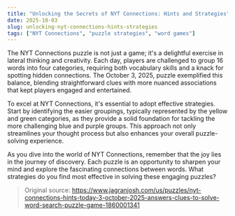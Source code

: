 ```yaml
---
title: "Unlocking the Secrets of NYT Connections: Hints and Strategies"
date: 2025-10-03
slug: unlocking-nyt-connections-hints-strategies
tags: ["NYT Connections", "puzzle strategies", "word games"]
---
```


The NYT Connections puzzle is not just a game; it's a delightful exercise in lateral thinking and creativity. Each day, players are challenged to group 16 words into four categories, requiring both vocabulary skills and a knack for spotting hidden connections. The October 3, 2025, puzzle exemplified this balance, blending straightforward clues with more nuanced associations that kept players engaged and entertained.

To excel at NYT Connections, it's essential to adopt effective strategies. Start by identifying the easier groupings, typically represented by the yellow and green categories, as they provide a solid foundation for tackling the more challenging blue and purple groups. This approach not only streamlines your thought process but also enhances your overall puzzle-solving experience.

As you dive into the world of NYT Connections, remember that the joy lies in the journey of discovery. Each puzzle is an opportunity to sharpen your mind and explore the fascinating connections between words. What strategies do you find most effective in solving these engaging puzzles?
> Original source: https://www.jagranjosh.com/us/puzzles/nyt-connections-hints-today-3-october-2025-answers-clues-to-solve-word-search-puzzle-game-1860001341